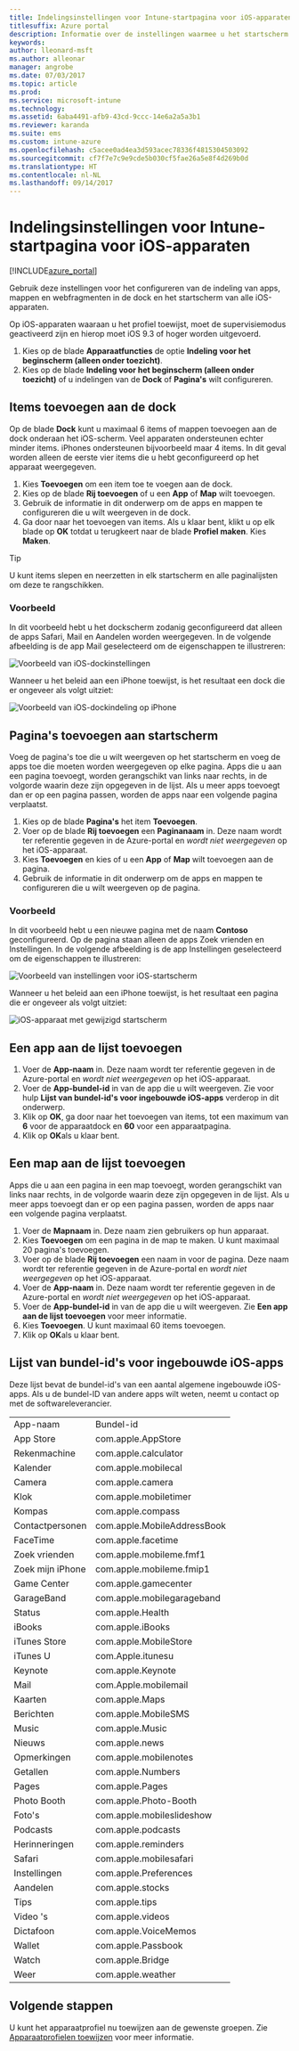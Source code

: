 ```yaml
---
title: Indelingsinstellingen voor Intune-startpagina voor iOS-apparaten
titlesuffix: Azure portal
description: Informatie over de instellingen waarmee u het startscherm kunt aanpassen en dokken op iOS-apparaten."
keywords: 
author: lleonard-msft
ms.author: alleonar
manager: angrobe
ms.date: 07/03/2017
ms.topic: article
ms.prod: 
ms.service: microsoft-intune
ms.technology: 
ms.assetid: 6aba4491-afb9-43cd-9ccc-14e6a2a5a3b1
ms.reviewer: karanda
ms.suite: ems
ms.custom: intune-azure
ms.openlocfilehash: c5acee0ad4ea3d593acec78336f4815304503092
ms.sourcegitcommit: cf7f7e7c9e9cde5b030cf5fae26a5e8f4d269b0d
ms.translationtype: HT
ms.contentlocale: nl-NL
ms.lasthandoff: 09/14/2017
---
```

# <a name="intune-home-screen-layout-settings-for-ios-devices"></a>Indelingsinstellingen voor Intune-startpagina voor iOS-apparaten

[!INCLUDE[azure_portal](./includes/azure_portal.md)]

Gebruik deze instellingen voor het configureren van de indeling van apps, mappen en webfragmenten in de dock en het startscherm van alle iOS-apparaten.

Op iOS-apparaten waaraan u het profiel toewijst, moet de supervisiemodus geactiveerd zijn en hierop moet iOS 9.3 of hoger worden uitgevoerd.

1. Kies op de blade **Apparaatfuncties** de optie **Indeling voor het beginscherm (alleen onder toezicht)**.
2. Kies op de blade **Indeling voor het beginscherm (alleen onder toezicht)** of u indelingen van de **Dock** of **Pagina's** wilt configureren.

## <a name="add-items-to-the-dock"></a>Items toevoegen aan de dock

Op de blade **Dock** kunt u maximaal 6 items of mappen toevoegen aan de dock onderaan het iOS-scherm. Veel apparaten ondersteunen echter minder items. iPhones ondersteunen bijvoorbeeld maar 4 items. In dit geval worden alleen de eerste vier items die u hebt geconfigureerd op het apparaat weergegeven.

1. Kies **Toevoegen** om een item toe te voegen aan de dock.
2. Kies op de blade **Rij toevoegen** of u een **App** of **Map** wilt toevoegen.
3. Gebruik de informatie in dit onderwerp om de apps en mappen te configureren die u wilt weergeven in de dock.
4. Ga door naar het toevoegen van items. Als u klaar bent, klikt u op elk blade op **OK** totdat u terugkeert naar de blade **Profiel maken**. Kies **Maken**.

>[!TIP]
> U kunt items slepen en neerzetten in elk startscherm en alle paginalijsten om deze te rangschikken. 

### <a name="example"></a>Voorbeeld

In dit voorbeeld hebt u het dockscherm zodanig geconfigureerd dat alleen de apps Safari, Mail en Aandelen worden weergegeven. In de volgende afbeelding is de app Mail geselecteerd om de eigenschappen te illustreren:

![Voorbeeld van iOS-dockinstellingen](http://i.imgur.com/FfFiUcP.png)

Wanneer u het beleid aan een iPhone toewijst, is het resultaat een dock die er ongeveer als volgt uitziet:

![Voorbeeld van iOS-dockindeling op iPhone](http://i.imgur.com/bAgCe8F.png)

## <a name="add-home-screen-pages"></a>Pagina's toevoegen aan startscherm

Voeg de pagina's toe die u wilt weergeven op het startscherm en voeg de apps toe die moeten worden weergegeven op elke pagina. Apps die u aan een pagina toevoegt, worden gerangschikt van links naar rechts, in de volgorde waarin deze zijn opgegeven in de lijst. Als u meer apps toevoegt dan er op een pagina passen, worden de apps naar een volgende pagina verplaatst.


1. Kies op de blade **Pagina's** het item **Toevoegen**.
2. Voer op de blade **Rij toevoegen** een **Paginanaam** in. Deze naam wordt ter referentie gegeven in de Azure-portal en *wordt niet weergegeven* op het iOS-apparaat.
3. Kies **Toevoegen** en kies of u een **App** of **Map** wilt toevoegen aan de pagina.
4. Gebruik de informatie in dit onderwerp om de apps en mappen te configureren die u wilt weergeven op de pagina.

### <a name="example"></a>Voorbeeld

In dit voorbeeld hebt u een nieuwe pagina met de naam **Contoso** geconfigureerd. Op de pagina staan alleen de apps Zoek vrienden en Instellingen. In de volgende afbeelding is de app Instellingen geselecteerd om de eigenschappen te illustreren:

![Voorbeeld van instellingen voor iOS-startscherm](http://i.imgur.com/Jc2OxyX.png)

Wanneer u het beleid aan een iPhone toewijst, is het resultaat een pagina die er ongeveer als volgt uitziet:

![iOS-apparaat met gewijzigd startscherm](http://i.imgur.com/Bd37PHa.png)

## <a name="how-to-add-an-app-to-the-list"></a>Een app aan de lijst toevoegen

1. Voer de **App-naam** in. Deze naam wordt ter referentie gegeven in de Azure-portal en *wordt niet weergegeven* op het iOS-apparaat.
2. Voer de **App-bundel-id** in van de app die u wilt weergeven. Zie voor hulp **Lijst van bundel-id's voor ingebouwde iOS-apps** verderop in dit onderwerp.
3. Klik op **OK**, ga door naar het toevoegen van items, tot een maximum van **6** voor de apparaatdock en **60** voor een apparaatpagina.
4. Klik op **OK**als u klaar bent.

## <a name="how-to-add-a-folder-to-the-list"></a>Een map aan de lijst toevoegen

Apps die u aan een pagina in een map toevoegt, worden gerangschikt van links naar rechts, in de volgorde waarin deze zijn opgegeven in de lijst. Als u meer apps toevoegt dan er op een pagina passen, worden de apps naar een volgende pagina verplaatst.

1. Voer de **Mapnaam** in. Deze naam zien gebruikers op hun apparaat.
2. Kies **Toevoegen** om een pagina in de map te maken. U kunt maximaal 20 pagina's toevoegen.
3. Voer op de blade **Rij toevoegen** een naam in voor de pagina. Deze naam wordt ter referentie gegeven in de Azure-portal en *wordt niet weergegeven* op het iOS-apparaat.
3. Voer de **App-naam** in. Deze naam wordt ter referentie gegeven in de Azure-portal en *wordt niet weergegeven* op het iOS-apparaat.
2. Voer de **App-bundel-id** in van de app die u wilt weergeven. Zie **Een app aan de lijst toevoegen** voor meer informatie.
3. Kies **Toevoegen**. U kunt maximaal 60 items toevoegen.
4. Klik op **OK**als u klaar bent.


## <a name="bundle-id-reference-for-built-in-ios-apps"></a>Lijst van bundel-id's voor ingebouwde iOS-apps

Deze lijst bevat de bundel-id's van een aantal algemene ingebouwde iOS-apps. Als u de bundel-ID van andere apps wilt weten, neemt u contact op met de softwareleverancier. 

|||
|-|-|
|App-naam|Bundel-id|
|App Store|com.apple.AppStore|
|Rekenmachine|com.apple.calculator|
|Kalender|com.apple.mobilecal|
|Camera|com.apple.camera|
|Klok|com.apple.mobiletimer|
|Kompas|com.apple.compass|
|Contactpersonen|com.apple.MobileAddressBook|
|FaceTime|com.apple.facetime|
|Zoek vrienden|com.apple.mobileme.fmf1|
|Zoek mijn iPhone|com.apple.mobileme.fmip1|
|Game Center|com.apple.gamecenter|
|GarageBand|com.apple.mobilegarageband|
|Status|com.apple.Health|
|iBooks|com.apple.iBooks|
|iTunes Store|com.apple.MobileStore|
|iTunes U|com.Apple.itunesu|
|Keynote|com.apple.Keynote|
|Mail|com.Apple.mobilemail|
|Kaarten|com.apple.Maps|
|Berichten|com.apple.MobileSMS|
|Music|com.apple.Music|
|Nieuws|com.apple.news|
|Opmerkingen|com.apple.mobilenotes|
|Getallen|com.apple.Numbers|
|Pages|com.apple.Pages|
|Photo Booth|com.apple.Photo-Booth|
|Foto's|com.apple.mobileslideshow|
|Podcasts|com.apple.podcasts|
|Herinneringen|com.apple.reminders|
|Safari|com.apple.mobilesafari|
|Instellingen|com.apple.Preferences|
|Aandelen|com.apple.stocks|
|Tips|com.apple.tips|
|Video 's|com.apple.videos|
|Dictafoon|com.apple.VoiceMemos|
|Wallet|com.apple.Passbook|
|Watch|com.apple.Bridge|
|Weer|com.apple.weather|


## <a name="next-steps"></a>Volgende stappen

U kunt het apparaatprofiel nu toewijzen aan de gewenste groepen. Zie [Apparaatprofielen toewijzen](device-profile-assign.md) voor meer informatie.